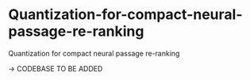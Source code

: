 # Quantization-for-compact-neural-passage-re-ranking
Quantization for compact neural passage re-ranking

-> CODEBASE TO BE ADDED
